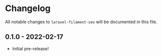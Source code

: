 # Changelog

All notable changes to `laravel-filament-seo` will be documented in this file.

## 0.1.0 - 2022-02-17

- Initial pre-release!
